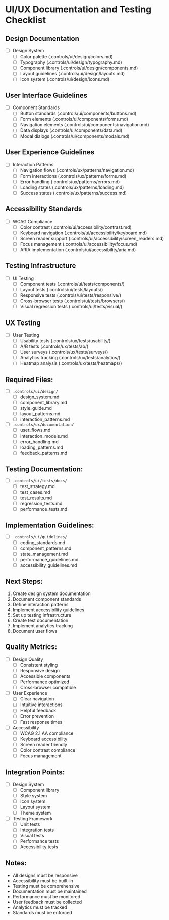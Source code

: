 # UI/UX Documentation and Testing Checklist

## Design Documentation
- [ ] Design System
  - [ ] Color palette (.controls/ui/design/colors.md)
  - [ ] Typography (.controls/ui/design/typography.md)
  - [ ] Component library (.controls/ui/design/components.md)
  - [ ] Layout guidelines (.controls/ui/design/layouts.md)
  - [ ] Icon system (.controls/ui/design/icons.md)

## User Interface Guidelines
- [ ] Component Standards
  - [ ] Button standards (.controls/ui/components/buttons.md)
  - [ ] Form elements (.controls/ui/components/forms.md)
  - [ ] Navigation elements (.controls/ui/components/navigation.md)
  - [ ] Data displays (.controls/ui/components/data.md)
  - [ ] Modal dialogs (.controls/ui/components/modals.md)

## User Experience Guidelines
- [ ] Interaction Patterns
  - [ ] Navigation flows (.controls/ux/patterns/navigation.md)
  - [ ] Form interactions (.controls/ux/patterns/forms.md)
  - [ ] Error handling (.controls/ux/patterns/errors.md)
  - [ ] Loading states (.controls/ux/patterns/loading.md)
  - [ ] Success states (.controls/ux/patterns/success.md)

## Accessibility Standards
- [ ] WCAG Compliance
  - [ ] Color contrast (.controls/ui/accessibility/contrast.md)
  - [ ] Keyboard navigation (.controls/ui/accessibility/keyboard.md)
  - [ ] Screen reader support (.controls/ui/accessibility/screen_readers.md)
  - [ ] Focus management (.controls/ui/accessibility/focus.md)
  - [ ] ARIA implementation (.controls/ui/accessibility/aria.md)

## Testing Infrastructure
- [ ] UI Testing
  - [ ] Component tests (.controls/ui/tests/components/)
  - [ ] Layout tests (.controls/ui/tests/layouts/)
  - [ ] Responsive tests (.controls/ui/tests/responsive/)
  - [ ] Cross-browser tests (.controls/ui/tests/browsers/)
  - [ ] Visual regression tests (.controls/ui/tests/visual/)

## UX Testing
- [ ] User Testing
  - [ ] Usability tests (.controls/ux/tests/usability/)
  - [ ] A/B tests (.controls/ux/tests/ab/)
  - [ ] User surveys (.controls/ux/tests/surveys/)
  - [ ] Analytics tracking (.controls/ux/tests/analytics/)
  - [ ] Heatmap analysis (.controls/ux/tests/heatmaps/)

## Required Files:
- [ ] `.controls/ui/design/`
  - [ ] design_system.md
  - [ ] component_library.md
  - [ ] style_guide.md
  - [ ] layout_patterns.md
  - [ ] interaction_patterns.md

- [ ] `.controls/ux/documentation/`
  - [ ] user_flows.md
  - [ ] interaction_models.md
  - [ ] error_handling.md
  - [ ] loading_patterns.md
  - [ ] feedback_patterns.md

## Testing Documentation:
- [ ] `.controls/ui/tests/docs/`
  - [ ] test_strategy.md
  - [ ] test_cases.md
  - [ ] test_results.md
  - [ ] regression_tests.md
  - [ ] performance_tests.md

## Implementation Guidelines:
- [ ] `.controls/ui/guidelines/`
  - [ ] coding_standards.md
  - [ ] component_patterns.md
  - [ ] state_management.md
  - [ ] performance_guidelines.md
  - [ ] accessibility_guidelines.md

## Next Steps:
1. Create design system documentation
2. Document component standards
3. Define interaction patterns
4. Implement accessibility guidelines
5. Set up testing infrastructure
6. Create test documentation
7. Implement analytics tracking
8. Document user flows

## Quality Metrics:
- [ ] Design Quality
  - [ ] Consistent styling
  - [ ] Responsive design
  - [ ] Accessible components
  - [ ] Performance optimized
  - [ ] Cross-browser compatible

- [ ] User Experience
  - [ ] Clear navigation
  - [ ] Intuitive interactions
  - [ ] Helpful feedback
  - [ ] Error prevention
  - [ ] Fast response times

- [ ] Accessibility
  - [ ] WCAG 2.1 AA compliance
  - [ ] Keyboard accessibility
  - [ ] Screen reader friendly
  - [ ] Color contrast compliance
  - [ ] Focus management

## Integration Points:
- [ ] Design System
  - [ ] Component library
  - [ ] Style system
  - [ ] Icon system
  - [ ] Layout system
  - [ ] Theme system

- [ ] Testing Framework
  - [ ] Unit tests
  - [ ] Integration tests
  - [ ] Visual tests
  - [ ] Performance tests
  - [ ] Accessibility tests

## Notes:
- All designs must be responsive
- Accessibility must be built-in
- Testing must be comprehensive
- Documentation must be maintained
- Performance must be monitored
- User feedback must be collected
- Analytics must be tracked
- Standards must be enforced 